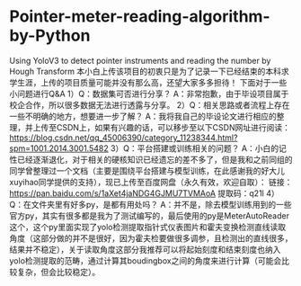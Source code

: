 # Pointer-meter-reading-algorithm-by-Python
Using YoloV3 to detect pointer instruments and reading the number by Hough Transform 
本小白上传该项目的初衷只是为了记录一下已经结束的本科求学生涯，上传的项目质量可能并没有那么高，还望大家多多担待！
下面对于一些小问题进行Q&A
1）Q：数据集可否进行分享？
   A：非常抱歉，由于毕设项目属于校企合作，所以很多数据无法进行透露与分享。
2）Q：相关思路或者流程上存在一些不明确的地方，想要进一步了解？
   A：我将我自己的毕设论文进行相应的整理，并上传至CSDN上，如果有兴趣的话，可以移步至以下CSDN网址进行阅读：https://blog.csdn.net/qq_45006390/category_11238344.html?spm=1001.2014.3001.5482
3）Q：平台搭建或训练相关的问题？
   A：小白的记性已经逐渐退化，对于相关的硬核知识已经遗忘的差不多了，但是我和之前同组的同学曾整理过一个文档（主要是围绕平台搭建与模型训练，在此感谢我的好大儿xuyihao同学提供的支持），现已上传至百度网盘（永久有效，欢迎自取）：
   链接：https://pan.baidu.com/s/1aXet4jaNDG4GJMU7TVMAoA 
提取码：q21l
4）Q：在文件夹里有好多py，是都有用处吗？
   A：并不是，除去模型训练用到的一些官方py，其实有很多都是我为了测试编写的，最后使用的py是MeterAutoReader这个，这个py里面实现了yolo检测提取指针式仪表图片和霍夫变换检测直线读取角度（这部分做的并不是很好，因为霍夫检要做很多调参，且检测出的直线很多，结果并不稳定），关于读取角度这部分我推荐可以将起始刻度和结束刻度也纳入yolo检测提取的范畴，通过计算其boudingbox之间的角度来进行计算（可能会比较复杂，但会比较稳定）。
